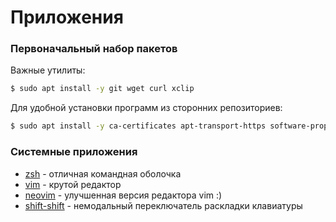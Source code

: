 # Приложения

### Первоначальный набор пакетов

Важные утилиты:

```bash
$ sudo apt install -y git wget curl xclip
```

Для удобной установки программ из сторонних репозиториев:

```bash
$ sudo apt install -y ca-certificates apt-transport-https software-properties-common
```

### Системные приложения

* [zsh](zsh.md) - отличная командная оболочка
* [vim](vim.md) - крутой редактор
* [neovim](neovim.md) - улучшенная версия редактора vim :)
* [shift-shift](shift-shift.md) - немодальный переключатель раскладки клавиатуры

